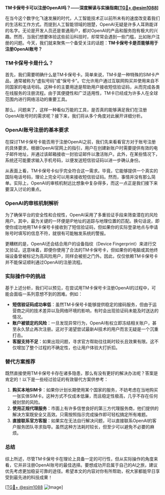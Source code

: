 **TM卡保号卡可以注册OpenAI吗？——深度解读与实操指南[[TG💪+ @esim1088](https://t.me/s/esim1088)]**

在当今这个数字化飞速发展的时代，人工智能技术正以前所未有的速度改变着我们的生活和工作方式。而提到人工智能领域的翘楚，OpenAI无疑是许多人耳熟能详的名字。无论是开发人员还是普通用户，都对OpenAI的产品和服务抱有极大的兴趣。然而，当我们想要体验这些前沿科技时，却常常会遇到一些门槛，比如账户注册的问题。今天，我们就来聚焦一个备受关注的话题：**TM卡保号卡是否能够用于注册OpenAI账号？**

### TM卡保号卡是什么？

首先，我们需要明确什么是TM卡保号卡。简单来说，TM卡是一种特殊的SIM卡产品，通常被称为“虚拟号码”或“保号卡”。它允许用户通过互联网购买并使用来自不同国家的电话号码。这种卡的主要用途是帮助用户接收短信验证码，从而完成各类在线服务的注册流程。由于其便捷性和广泛适用性，TM卡已经成为许多人在全球范围内进行网络活动的重要工具。

那么，问题来了，这样一种看似万能的工具，是否真的能够满足我们在注册OpenAI账号时的需求呢？接下来，我们将从多个角度对此展开详细分析。

### OpenAI账号注册的基本要求

在探讨TM卡保号卡能否用于注册OpenAI之前，我们先来看看官方对于账号注册的具体要求。根据OpenAI官网上的指引，用户在创建新账户时需要提供有效的电子邮件地址，并通过该邮箱接收一封验证邮件以激活账户。此外，在某些情况下，系统还可能要求输入手机号码，以便发送短信验证码以进一步确认身份。

从表面上看，TM卡保号卡似乎完全符合这一需求。毕竟，它能够提供一个真实的国际电话号码，理论上完全可以用来接收短信验证码。然而，事情并没有那么简单。实际上，OpenAI的审核机制远比想象中复杂得多，而这一点正是我们接下来要深入讨论的重点。

### OpenAI的审核机制解析

为了确保平台的安全性和合规性，OpenAI采用了多重验证手段来筛查潜在的风险用户。其中，最为关键的一环便是IP地址的追踪与地理位置的匹配。换句话说，即使你成功地用TM卡保号卡接收到了短信验证码，但如果你的实际登录地点与申请账号时填写的信息不符，就很有可能触发系统的警报。

更糟糕的是，OpenAI还会结合用户的设备指纹（Device Fingerprint）来进行交叉验证。这意味着，即便你使用了合法的TM卡保号卡，但如果你的电脑或其他终端设备曾被标记为高风险用户，同样会被拒之门外。因此，仅仅依赖TM卡保号卡并不能保证顺利通过OpenAI的注册流程。

### 实际操作中的挑战

基于上述分析，我们可以预见，在尝试用TM卡保号卡注册OpenAI的过程中，可能会面临一系列意想不到的困难。例如：

- **短信验证码成功率低**：虽然TM卡保号卡能够提供稳定的接码服务，但由于运营商之间的技术差异以及网络环境的影响，有时会出现验证码未能及时送达的情况。
- **账户被锁定的风险**：一旦发现异常行为，OpenAI有权立即冻结相关账户，甚至永久禁止再次注册。这对于渴望尝试最新AI技术的用户而言无疑是一个沉重打击。
- **客服支持不足**：如果出现问题，寻求官方帮助往往耗时较长且效果有限。这不仅增加了整个过程的不确定性，也让用户体验大打折扣。

### 替代方案推荐

既然直接使用TM卡保号卡存在诸多隐患，那么有没有更好的解决办法呢？答案是肯定的！以下是一些经过验证的有效替代方案供参考：

1. **购买本地SIM卡**：如果你计划长期使用某个国家的服务，不妨考虑在当地购买一张实体SIM卡。这种方式不仅成本低廉，而且稳定性极高，几乎不存在任何被封禁的风险。
2. **使用正规代理服务**：市面上有许多信誉良好的第三方代理服务商，他们提供的解决方案既安全又高效。只需按照指示完成操作即可轻松搞定所有难题。
3. **直接联系官方客服**：如果实在无法自行解决问题，可以直接联系OpenAI的客户服务团队寻求指导。虽然这种方法耗时较长，但至少可以避免不必要的麻烦。

### 总结

综上所述，尽管TM卡保号卡在理论上具备一定的可行性，但从实际操作的角度来看，它并非注册OpenAI账号的最佳选择。要想成功开启属于自己的AI之旅，建议优先考虑更加稳妥可靠的途径。希望本文的内容对你有所帮助，祝大家都能早日享受到最先进的科技成果！

[[TG💪+ @esim1088](https://t.me/s/esim1088) ![Image](https://i.postimg.cc/4NQfJmqS/Snipaste-2025-05-13-00-14-12.png)]